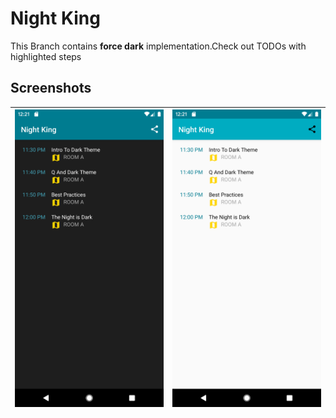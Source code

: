 # Night King

This Branch contains **force dark** implementation.Check out TODOs with
highlighted steps

## Screenshots

|![Dark Theme](screenshots/dark.png)|![Light Theme](screenshots/light.png)|
|:--:|:--:|